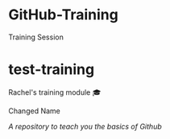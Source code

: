 # GitHub-Training
Training Session


# test-training


Rachel's training module :mortar_board:

Changed Name 



*A repository to teach you the basics of Github*



<br>

<br>

<br>



